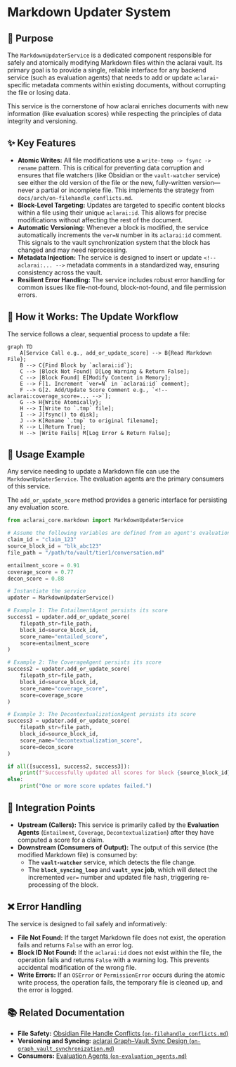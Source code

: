 # Markdown Updater System

## 🎯 Purpose

The `MarkdownUpdaterService` is a dedicated component responsible for safely and atomically modifying Markdown files within the aclarai vault. Its primary goal is to provide a single, reliable interface for any backend service (such as evaluation agents) that needs to add or update `aclarai`-specific metadata comments within existing documents, without corrupting the file or losing data.

This service is the cornerstone of how aclarai enriches documents with new information (like evaluation scores) while respecting the principles of data integrity and versioning.

## ✨ Key Features

*   **Atomic Writes:** All file modifications use a `write-temp -> fsync -> rename` pattern. This is critical for preventing data corruption and ensures that file watchers (like Obsidian or the `vault-watcher` service) see either the old version of the file or the new, fully-written version—never a partial or incomplete file. This implements the strategy from `docs/arch/on-filehandle_conflicts.md`.
*   **Block-Level Targeting:** Updates are targeted to specific content blocks within a file using their unique `aclarai:id`. This allows for precise modifications without affecting the rest of the document.
*   **Automatic Versioning:** Whenever a block is modified, the service automatically increments the `ver=N` number in its `aclarai:id` comment. This signals to the vault synchronization system that the block has changed and may need reprocessing.
*   **Metadata Injection:** The service is designed to insert or update `<!-- aclarai:... -->` metadata comments in a standardized way, ensuring consistency across the vault.
*   **Resilient Error Handling:** The service includes robust error handling for common issues like file-not-found, block-not-found, and file permission errors.

## 🔄 How it Works: The Update Workflow

The service follows a clear, sequential process to update a file:

```mermaid
graph TD
    A[Service Call e.g., add_or_update_score] --> B{Read Markdown File};
    B --> C{Find Block by `aclarai:id`};
    C --> |Block Not Found| D[Log Warning & Return False];
    C --> |Block Found| E[Modify Content in Memory];
    E --> F[1. Increment `ver=N` in `aclarai:id` comment];
    F --> G[2. Add/Update Score Comment e.g., `<!-- aclarai:coverage_score=... -->`];
    G --> H{Write Atomically};
    H --> I[Write to `.tmp` file];
    I --> J[fsync() to disk];
    J --> K[Rename `.tmp` to original filename];
    K --> L[Return True];
    H --> |Write Fails| M[Log Error & Return False];
```

## 🐍 Usage Example

Any service needing to update a Markdown file can use the `MarkdownUpdaterService`. The evaluation agents are the primary consumers of this service.

The `add_or_update_score` method provides a generic interface for persisting any evaluation score.

```python
from aclarai_core.markdown import MarkdownUpdaterService

# Assume the following variables are defined from an agent's evaluation
claim_id = "claim_123"
source_block_id = "blk_abc123"
file_path = "/path/to/vault/tier1/conversation.md"

entailment_score = 0.91
coverage_score = 0.77
decon_score = 0.88

# Instantiate the service
updater = MarkdownUpdaterService()

# Example 1: The EntailmentAgent persists its score
success1 = updater.add_or_update_score(
    filepath_str=file_path,
    block_id=source_block_id,
    score_name="entailed_score",
    score=entailment_score
)

# Example 2: The CoverageAgent persists its score
success2 = updater.add_or_update_score(
    filepath_str=file_path,
    block_id=source_block_id,
    score_name="coverage_score",
    score=coverage_score
)

# Example 3: The DecontextualizationAgent persists its score
success3 = updater.add_or_update_score(
    filepath_str=file_path,
    block_id=source_block_id,
    score_name="decontextualization_score",
    score=decon_score
)

if all([success1, success2, success3]):
    print(f"Successfully updated all scores for block {source_block_id}.")
else:
    print("One or more score updates failed.")
```

## 🧩 Integration Points

*   **Upstream (Callers):** This service is primarily called by the **Evaluation Agents** (`Entailment`, `Coverage`, `Decontextualization`) after they have computed a score for a claim.
*   **Downstream (Consumers of Output):** The output of this service (the modified Markdown file) is consumed by:
    *   The **`vault-watcher`** service, which detects the file change.
    *   The **`block_syncing_loop`** and **`vault_sync` job**, which will detect the incremented `ver=` number and updated file hash, triggering re-processing of the block.

## ❌ Error Handling

The service is designed to fail safely and informatively:

*   **File Not Found:** If the target Markdown file does not exist, the operation fails and returns `False` with an error log.
*   **Block ID Not Found:** If the `aclarai:id` does not exist within the file, the operation fails and returns `False` with a warning log. This prevents accidental modification of the wrong file.
*   **Write Errors:** If an `OSError` or `PermissionError` occurs during the atomic write process, the operation fails, the temporary file is cleaned up, and the error is logged.

## 📚 Related Documentation

*   **File Safety:** [Obsidian File Handle Conflicts (`on-filehandle_conflicts.md`)](../arch/on-filehandle_conflicts.md)
*   **Versioning and Syncing:** [aclarai Graph–Vault Sync Design (`on-graph_vault_synchronization.md`)](../arch/on-graph_vault_synchronization.md)
*   **Consumers:** [Evaluation Agents (`on-evaluation_agents.md`)](../arch/on-evaluation_agents.md)
